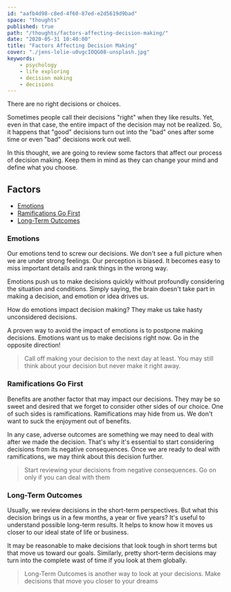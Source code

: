 ```yaml
---
id: "aafb4d98-c8ed-4f60-87ed-e2d5619d9bad"
space: "thoughts"
published: true
path: "/thoughts/factors-affecting-decision-making/"
date: "2020-05-31 10:40:00"
title: "Factors Affecting Decision Making"
cover: "./jens-lelie-u0vgcIOQG08-unsplash.jpg"
keywords:
    - psychology
    - life exploring
    - decision making
    - decisions
---
```


There are no right decisions or choices.

Sometimes people call their decisions "right" when they like results. Yet, even in that case, the entire impact of the decision may not be realized. So, it happens that "good" decisions turn out into the "bad" ones after some time or even "bad" decisions work out well.

In this thought, we are going to review some factors that affect our process of decision making. Keep them in mind as they can change your mind and define what you choose.

## Factors

- [Emotions](#emotions)
- [Ramifications Go First](#ramifications-go-first)
- [Long-Term Outcomes](#long-term-outcomes)

<h3 id="emotions">Emotions</h3>

Our emotions tend to screw our decisions. We don't see a full picture when we are under strong feelings. Our perception is biased. It becomes easy to miss important details and rank things in the wrong way.

Emotions push us to make decisions quickly without profoundly considering the situation and conditions. Simply saying, the brain doesn't take part in making a decision, and emotion or idea drives us.

How do emotions impact decision making? They make us take hasty unconsidered decisions.

A proven way to avoid the impact of emotions is to postpone making decisions. Emotions want us to make decisions right now. Go in the opposite direction!
<blockquote>Call off making your decision to the next day at least. You may still think about your decision but never make it right away.</blockquote>

<h3 id="ramifications-go-first">Ramifications Go First</h3>

Benefits are another factor that may impact our decisions. They may be so sweet and desired that we forget to consider other sides of our choice. One of such sides is ramifications. Ramifications may hide from us. We don't want to suck the enjoyment out of benefits.

In any case, adverse outcomes are something we may need to deal with after we made the decision. That's why it's essential to start considering decisions from its negative consequences. Once we are ready to deal with ramifications, we may think about this decision further.

<blockquote>Start reviewing your decisions from negative consequences. Go on only if you can deal with them</blockquote>

<h3 id="long-term-outcomes">Long-Term Outcomes</h3>

Usually, we review decisions in the short-term perspectives. But what this decision brings us in a few months, a year or five years? It's useful to understand possible long-term results. It helps to know how it moves us closer to our ideal state of life or business.

It may be reasonable to make decisions that look tough in short terms but that move us toward our goals. Similarly, pretty short-term decisions may turn into the complete wast of time if you look at them globally.

<blockquote>Long-Term Outcomes is another way to look at your decisions. Make decisions that move you closer to your dreams</blockquote>